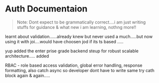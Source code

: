 # Auth Documentaion 

> Note: Dont expect to be grammatically correct....i am just writing stuffs for guidance & what new i am learning, nothng more!!

learnt about validation......already knew but never used a much.....but now using it with joi....would have choosen jod if its ts based .....

yup added the enter prise grade backend steup for robust scalable architecture.....
added

RBAC - role based access 
validation, global error handling, response formatting, also catch async so developer dont have to write same try cath block again & again.....